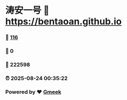 # 涛安一号 :link: https://bentaoan.github.io 
### :page_facing_up: [116](https://bentaoan.github.io/tag.html) 
### :speech_balloon: 0 
### :hibiscus: 222598 
### :alarm_clock: 2025-08-24 00:35:22 
### Powered by :heart: [Gmeek](https://github.com/Meekdai/Gmeek)
